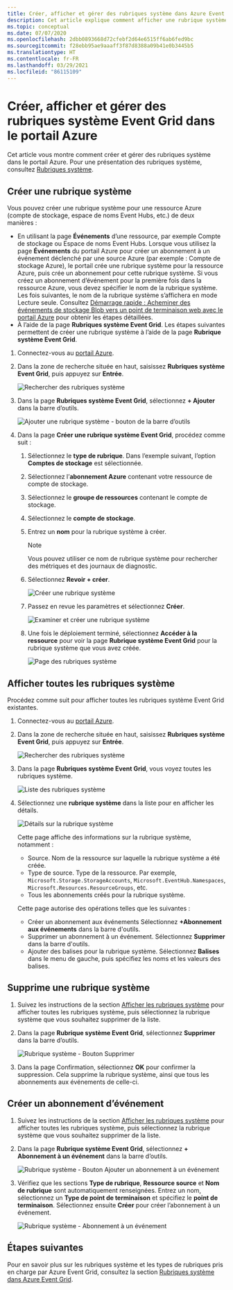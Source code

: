 ```yaml
---
title: Créer, afficher et gérer des rubriques système dans Azure Event Grid (portail)
description: Cet article explique comment afficher une rubrique système existante et créer des rubriques système Azure Event Grid à l’aide du portail Azure.
ms.topic: conceptual
ms.date: 07/07/2020
ms.openlocfilehash: 2dbb0893668d72cfebf2d64e6515ff6ab6fed9bc
ms.sourcegitcommit: f28ebb95ae9aaaff3f87d8388a09b41e0b3445b5
ms.translationtype: HT
ms.contentlocale: fr-FR
ms.lasthandoff: 03/29/2021
ms.locfileid: "86115109"
---
```

# <a name="create-view-and-manage-event-grid-system-topics-in-the-azure-portal"></a>Créer, afficher et gérer des rubriques système Event Grid dans le portail Azure
Cet article vous montre comment créer et gérer des rubriques système dans le portail Azure. Pour une présentation des rubriques système, consultez [Rubriques système](system-topics.md).

## <a name="create-a-system-topic"></a>Créer une rubrique système
Vous pouvez créer une rubrique système pour une ressource Azure (compte de stockage, espace de noms Event Hubs, etc.) de deux manières :

- En utilisant la page **Événements** d’une ressource, par exemple Compte de stockage ou Espace de noms Event Hubs. Lorsque vous utilisez la page **Événements** du portail Azure pour créer un abonnement à un événement déclenché par une source Azure (par exemple : Compte de stockage Azure), le portail crée une rubrique système pour la ressource Azure, puis crée un abonnement pour cette rubrique système. Si vous créez un abonnement d’événement pour la première fois dans la ressource Azure, vous devez spécifier le nom de la rubrique système. Les fois suivantes, le nom de la rubrique système s’affichera en mode Lecture seule. Consultez [Démarrage rapide : Acheminer des événements de stockage Blob vers un point de terminaison web avec le portail Azure](blob-event-quickstart-portal.md#subscribe-to-the-blob-storage) pour obtenir les étapes détaillées.
- À l’aide de la page **Rubriques système Event Grid**. Les étapes suivantes permettent de créer une rubrique système à l’aide de la page **Rubrique système Event Grid**. 

1. Connectez-vous au [portail Azure](https://portal.azure.com).
2. Dans la zone de recherche située en haut, saisissez **Rubriques système Event Grid**, puis appuyez sur **Entrée**. 

    ![Rechercher des rubriques système](./media/create-view-manage-system-topics/search-system-topics.png)
3. Dans la page **Rubriques système Event Grid**, sélectionnez **+ Ajouter** dans la barre d’outils.

    ![Ajouter une rubrique système - bouton de la barre d’outils](./media/create-view-manage-system-topics/add-system-topic-menu.png)
4. Dans la page **Créer une rubrique système Event Grid**, procédez comme suit :
    1. Sélectionnez le **type de rubrique**. Dans l’exemple suivant, l’option **Comptes de stockage** est sélectionnée. 
    2. Sélectionnez l’**abonnement Azure** contenant votre ressource de compte de stockage. 
    3. Sélectionnez le **groupe de ressources** contenant le compte de stockage. 
    4. Sélectionnez le **compte de stockage**. 
    5. Entrez un **nom** pour la rubrique système à créer. 
    
        > [!NOTE]
        > Vous pouvez utiliser ce nom de rubrique système pour rechercher des métriques et des journaux de diagnostic.
    6. Sélectionnez **Revoir + créer**.

        ![Créer une rubrique système](./media/create-view-manage-system-topics/create-event-grid-system-topic-page.png)
    5. Passez en revue les paramètres et sélectionnez **Créer**. 
        
        ![Examiner et créer une rubrique système](./media/create-view-manage-system-topics/system-topic-review-create.png)
    6. Une fois le déploiement terminé, sélectionnez **Accéder à la ressource** pour voir la page **Rubrique système Event Grid** pour la rubrique système que vous avez créée. 

        ![Page des rubriques système](./media/create-view-manage-system-topics/system-topic-page.png)


## <a name="view-all-system-topics"></a>Afficher toutes les rubriques système
Procédez comme suit pour afficher toutes les rubriques système Event Grid existantes. 

1. Connectez-vous au [portail Azure](https://portal.azure.com).
2. Dans la zone de recherche située en haut, saisissez **Rubriques système Event Grid**, puis appuyez sur **Entrée**. 

    ![Rechercher des rubriques système](./media/create-view-manage-system-topics/search-system-topics.png)
3. Dans la page **Rubriques système Event Grid**, vous voyez toutes les rubriques système. 

    ![Liste des rubriques système](./media/create-view-manage-system-topics/list-system-topics.png)
4. Sélectionnez une **rubrique système** dans la liste pour en afficher les détails. 

    ![Détails sur la rubrique système](./media/create-view-manage-system-topics/system-topic-details.png)

    Cette page affiche des informations sur la rubrique système, notamment : 
    - Source. Nom de la ressource sur laquelle la rubrique système a été créée.
    - Type de source. Type de la ressource. Par exemple, `Microsoft.Storage.StorageAccounts`, `Microsoft.EventHub.Namespaces`, `Microsoft.Resources.ResourceGroups`, etc.
    - Tous les abonnements créés pour la rubrique système.

    Cette page autorise des opérations telles que les suivantes :
    - Créer un abonnement aux événements Sélectionnez **+Abonnement aux événements** dans la barre d'outils. 
    - Supprimer un abonnement à un événement. Sélectionnez **Supprimer** dans la barre d'outils. 
    - Ajouter des balises pour la rubrique système. Sélectionnez **Balises** dans le menu de gauche, puis spécifiez les noms et les valeurs des balises. 


## <a name="delete-a-system-topic"></a>Supprime une rubrique système
1. Suivez les instructions de la section [Afficher les rubriques système](#view-all-system-topics) pour afficher toutes les rubriques système, puis sélectionnez la rubrique système que vous souhaitez supprimer de la liste. 
2. Dans la page **Rubrique système Event Grid**, sélectionnez **Supprimer** dans la barre d’outils. 

    ![Rubrique système - Bouton Supprimer](./media/create-view-manage-system-topics/system-topic-delete-button.png)
3. Dans la page Confirmation, sélectionnez **OK** pour confirmer la suppression. Cela supprime la rubrique système, ainsi que tous les abonnements aux événements de celle-ci.  

## <a name="create-an-event-subscription"></a>Créer un abonnement d’événement
1. Suivez les instructions de la section [Afficher les rubriques système](#view-all-system-topics) pour afficher toutes les rubriques système, puis sélectionnez la rubrique système que vous souhaitez supprimer de la liste. 
2. Dans la page **Rubrique système Event Grid**, sélectionnez **+ Abonnement à un événement** dans la barre d’outils. 

    ![Rubrique système - Bouton Ajouter un abonnement à un événement](./media/create-view-manage-system-topics/add-event-subscription-button.png)
3. Vérifiez que les sections **Type de rubrique**, **Ressource source** et **Nom de rubrique** sont automatiquement renseignées. Entrez un nom, sélectionnez un **Type de point de terminaison** et spécifiez le **point de terminaison**. Sélectionnez ensuite **Créer** pour créer l’abonnement à un événement. 

    ![Rubrique système - Abonnement à un événement](./media/create-view-manage-system-topics/create-event-subscription.png)

## <a name="next-steps"></a>Étapes suivantes
Pour en savoir plus sur les rubriques système et les types de rubriques pris en charge par Azure Event Grid, consultez la section [Rubriques système dans Azure Event Grid](system-topics.md). 
